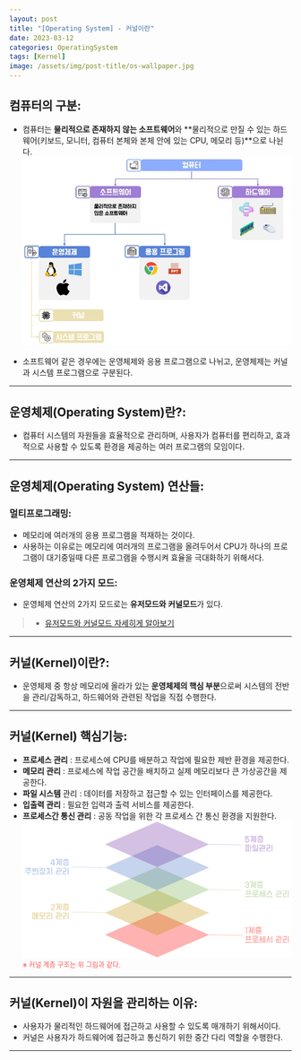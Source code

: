 ```yaml
---
layout: post
title: "[Operating System] - 커널이란"
date: 2023-03-12
categories: OperatingSystem
tags: [Kernel]
image: /assets/img/post-title/os-wallpaper.jpg
---
```


## 컴퓨터의 구분:
- 컴퓨터는 **물리적으로 존재하지 않는 소프트웨어**와 **물리적으로 만질 수 있는 하드웨어(키보드, 모니터, 컴퓨터 본체와 본체 안에 있는 CPU, 메모리 등)**으로 나뉜다.
[![텍스트](/assets/img/post/Operating%20System/%EC%BB%B4%ED%93%A8%ED%84%B0%20%EA%B5%AC%EB%B6%84%20%EA%B5%AC%EC%A1%B0.PNG)](/assets/img/post/Operating%20System/%EC%BB%B4%ED%93%A8%ED%84%B0%20%EA%B5%AC%EB%B6%84%20%EA%B5%AC%EC%A1%B0.PNG)

- 소프트웨어 같은 경우에는 운영체제와 응용 프로그램으로 나뉘고, 운영체제는 커널과 시스템 프로그램으로 구분된다.

* * *

## 운영체제(Operating System)란?:
- 컴퓨터 시스템의 자원들을 효율적으로 관리하며, 사용자가 컴퓨터를 편리하고, 효과적으로 사용할 수 있도록 환경을 제공하는 여러 프로그램의 모임이다.

* * *

## 운영체제(Operating System) 연산들:
### 멀티프로그래밍:
- 메모리에 여러개의 응용 프로그램을 적재하는 것이다.
- 사용하는 이유로는 메모리에 여러개의 프로그램을 올려두어서 CPU가 하나의 프로그램이 대기중일때 다른 프로그램을 수행시켜 효율을 극대화하기 위해서다.

### 운영체제 연산의 2가지 모드:
- 운영체제 연산의 2가지 모드로는 **유저모드와 커널모드**가 있다.
> * [유저모드와 커널모드 자세히게 알아보기](https://hwangyoonjae.github.io/operating%20system/Operating-System-%EC%9C%A0%EC%A0%80%EB%AA%A8%EB%93%9C(User-Mode)-VS-%EC%BB%A4%EB%84%90%EB%AA%A8%EB%93%9C(Kernel-Mode)/ "유저모드와 커널모드 자세히게 알아보기")

* * *

## 커널(Kernel)이란?:
- 운영체제 중 항상 메모리에 올라가 있는 **운영체제의 핵심 부분**으로써 시스템의 전반을 관리/감독하고, 하드웨어와 관련된 작업을 직접 수행한다.

* * *

## 커널(Kernel) 핵심기능:
- **프로세스 관리** : 프로세스에 CPU를 배분하고 작업에 필요한 제반 환경을 제공한다.
- **메모리 관리** : 프로세스에 작업 공간을 배치하고 실제 메모리보다 큰 가상공간을 제공한다.
- **파일 시스템** 관리 : 데이터를 저장하고 접근할 수 있는 인터페이스를 제공한다.
- **입출력 관리** : 필요한 입력과 출력 서비스를 제공한다.
- **프로세스간 통신 관리** : 공동 작업을 위한 각 프로세스 간 통신 환경을 지원한다.
[![커널계층구조](/assets/img/post/Linux/%EC%BB%A4%EB%84%90%EB%AA%A8%EB%93%9C%20%EA%B3%84%EC%B8%B5%EA%B5%AC%EC%A1%B0.PNG)](/assets/img/post/Linux/%EC%BB%A4%EB%84%90%EB%AA%A8%EB%93%9C%20%EA%B3%84%EC%B8%B5%EA%B5%AC%EC%A1%B0.PNG)<br>
<span style="color:#FA5858; font-size:12px">※ 커널 계층 구조는 위 그림과 같다.</span>

* * *

## 커널(Kernel)이 자원을 관리하는 이유:
- 사용자가 물리적인 하드웨어에 접근하고 사용할 수 있도록 매개하기 위해서이다.
- 커널은 사용자가 하드웨어에 접근하고 통신하기 위한 중간 다리 역할을 수행한다.

* * *